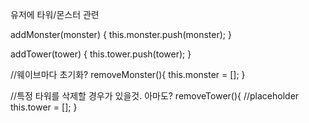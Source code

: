 
유저에 타워/몬스터 관련

  addMonster(monster) {
    this.monster.push(monster);
  }

  addTower(tower) {
    this.tower.push(tower);
  }

  //웨이브마다 초기화?
  removeMonster(){
    this.monster = [];
  }

  //특정 타워를 삭제할 경우가 있을것. 아마도?
  removeTower(){
    //placeholder
    this.tower = [];
  }